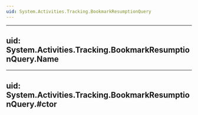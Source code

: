 ```yaml
---
uid: System.Activities.Tracking.BookmarkResumptionQuery
---
```


---
uid: System.Activities.Tracking.BookmarkResumptionQuery.Name
---

---
uid: System.Activities.Tracking.BookmarkResumptionQuery.#ctor
---
